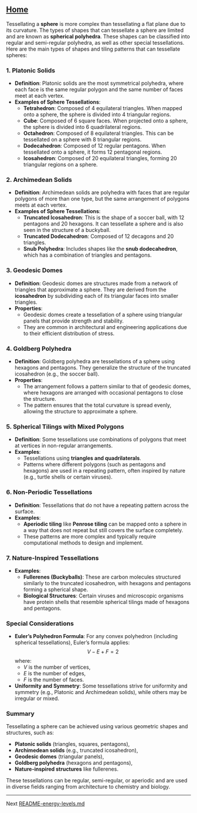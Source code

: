 [Home](https://t2m.io/VwvDcuw)
---

Tessellating a **sphere** is more complex than tessellating a flat plane due to its curvature. The types of shapes that can tessellate a sphere are limited and are known as **spherical polyhedra**. These shapes can be classified into regular and semi-regular polyhedra, as well as other special tessellations. Here are the main types of shapes and tiling patterns that can tessellate spheres:

### 1. **Platonic Solids**
- **Definition**: Platonic solids are the most symmetrical polyhedra, where each face is the same regular polygon and the same number of faces meet at each vertex.
- **Examples of Sphere Tessellations**:
  - **Tetrahedron**: Composed of 4 equilateral triangles. When mapped onto a sphere, the sphere is divided into 4 triangular regions.
  - **Cube**: Composed of 6 square faces. When projected onto a sphere, the sphere is divided into 6 quadrilateral regions.
  - **Octahedron**: Composed of 8 equilateral triangles. This can be tessellated on a sphere with 8 triangular regions.
  - **Dodecahedron**: Composed of 12 regular pentagons. When tessellated onto a sphere, it forms 12 pentagonal regions.
  - **Icosahedron**: Composed of 20 equilateral triangles, forming 20 triangular regions on a sphere.

### 2. **Archimedean Solids**
- **Definition**: Archimedean solids are polyhedra with faces that are regular polygons of more than one type, but the same arrangement of polygons meets at each vertex.
- **Examples of Sphere Tessellations**:
  - **Truncated Icosahedron**: This is the shape of a soccer ball, with 12 pentagons and 20 hexagons. It can tessellate a sphere and is also seen in the structure of a buckyball.
  - **Truncated Dodecahedron**: Composed of 12 decagons and 20 triangles.
  - **Snub Polyhedra**: Includes shapes like the **snub dodecahedron**, which has a combination of triangles and pentagons.

### 3. **Geodesic Domes**
- **Definition**: Geodesic domes are structures made from a network of triangles that approximate a sphere. They are derived from the **icosahedron** by subdividing each of its triangular faces into smaller triangles.
- **Properties**:
  - Geodesic domes create a tessellation of a sphere using triangular panels that provide strength and stability.
  - They are common in architectural and engineering applications due to their efficient distribution of stress.

### 4. **Goldberg Polyhedra**
- **Definition**: Goldberg polyhedra are tessellations of a sphere using hexagons and pentagons. They generalize the structure of the truncated icosahedron (e.g., the soccer ball).
- **Properties**:
  - The arrangement follows a pattern similar to that of geodesic domes, where hexagons are arranged with occasional pentagons to close the structure.
  - The pattern ensures that the total curvature is spread evenly, allowing the structure to approximate a sphere.

### 5. **Spherical Tilings with Mixed Polygons**
- **Definition**: Some tessellations use combinations of polygons that meet at vertices in non-regular arrangements.
- **Examples**:
  - Tessellations using **triangles and quadrilaterals**.
  - Patterns where different polygons (such as pentagons and hexagons) are used in a repeating pattern, often inspired by nature (e.g., turtle shells or certain viruses).

### 6. **Non-Periodic Tessellations**
- **Definition**: Tessellations that do not have a repeating pattern across the surface.
- **Examples**:
  - **Aperiodic tiling** like **Penrose tiling** can be mapped onto a sphere in a way that does not repeat but still covers the surface completely.
  - These patterns are more complex and typically require computational methods to design and implement.

### 7. **Nature-Inspired Tessellations**
- **Examples**:
  - **Fullerenes (Buckyballs)**: These are carbon molecules structured similarly to the truncated icosahedron, with hexagons and pentagons forming a spherical shape.
  - **Biological Structures**: Certain viruses and microscopic organisms have protein shells that resemble spherical tilings made of hexagons and pentagons.

### Special Considerations

- **Euler’s Polyhedron Formula**: For any convex polyhedron (including spherical tessellations), Euler’s formula applies:
  $$V - E + F = 2$$
  where:
  - $V$ is the number of vertices,
  - $E$ is the number of edges,
  - $F$ is the number of faces.
- **Uniformity and Symmetry**: Some tessellations strive for uniformity and symmetry (e.g., Platonic and Archimedean solids), while others may be irregular or mixed.

### Summary

Tessellating a sphere can be achieved using various geometric shapes and structures, such as:
- **Platonic solids** (triangles, squares, pentagons),
- **Archimedean solids** (e.g., truncated icosahedron),
- **Geodesic domes** (triangular panels),
- **Goldberg polyhedra** (hexagons and pentagons),
- **Nature-inspired structures** like fullerenes.

These tessellations can be regular, semi-regular, or aperiodic and are used in diverse fields ranging from architecture to chemistry and biology.

---

Next [README-energy-levels.md](https://t2m.io/HQzhZV5)
